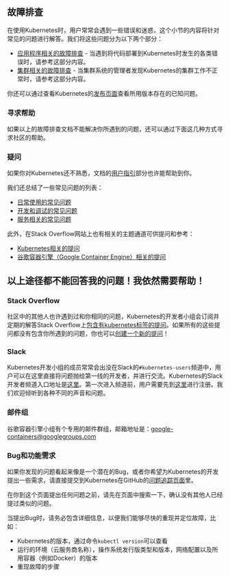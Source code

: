 ---
---

## 故障排查

在使用Kubernetes时，用户常常会遇到一些错误和迷惑，这个小节的内容将针对常见的问题进行解答。我们将这些问题分为以下两个部分：

   * [应用程序相关的故障排查](/docs/user-guide/application-troubleshooting) - 当遇到将代码部署到Kubernetes时发生的各类错误时，请参考这部分内容。
   * [集群相关的故障排查](/docs/admin/cluster-troubleshooting) - 当集群系统的管理者发现Kubernetes的集群工作不正常时，请参考这部分内容。

你还可以通过查看Kubernetes的[发布页面](https://github.com/kubernetes/kubernetes/blob/master/CHANGELOG.md)查看所用版本存在的已知问题。

### 寻求帮助

如果以上的故障排查文档不能解决你所遇到的问题，还可以通过下面这几种方式寻求社区的帮助。

### 疑问

如果你对Kubernetes还不熟悉，文档的[用户指引](/docs/user-guide/)部分也许能帮助到你。

我们还总结了一些常见问题的列表：

   * [日常使用的常见问题](https://github.com/kubernetes/kubernetes/wiki/User-FAQ)
   * [开发和调试的常见问题](https://github.com/kubernetes/kubernetes/wiki/Debugging-FAQ)
   * [服务相关的常见问题](https://github.com/kubernetes/kubernetes/wiki/Services-FAQ)

此外，在Stack Overflow网站上也有相关的主题通道可供提问和参考：

   * [Kubernetes相关的提问](http://stackoverflow.com/questions/tagged/kubernetes)
   * [谷歌容器引擎（Google Container Engine）相关的提问](http://stackoverflow.com/questions/tagged/google-container-engine)

## 以上途径都不能回答我的问题！我依然需要帮助！

### Stack Overflow

社区中的其他人也许遇到过和你相同的问题，Kubernetes的开发者小组会订阅并定期的解答Stack Overflow上[包含有kubernetes标签的提问](http://stackoverflow.com/questions/tagged/kubernetes)。如果所有的这些提问都没有包含你所遇到的问题，你也可以[创建一个新的提问](http://stackoverflow.com/questions/ask?tags=kubernetes)！

### Slack

Kubernetes开发小组的成员常常会出没在Slack的`#kubernetes-users`频道中，用户可以在这里直接将问题抛给第一线的开发者，并进行交流。Kubernetes的Slack开发者频道入口地址是[这里](https://kubernetes.slack.com)。第一次进入频道前，用户需要先到[这里](http://slack.kubernetes.io)进行注册。我们欢迎倾听到各种不同的声音和问题。

### 邮件组

谷歌容器引擎小组有个专用的邮件群组，邮箱地址是：[google-containers@googlegroups.com](https://groups.google.com/forum/#!forum/google-containers)

### Bug和功能需求

如果你发现的问题看起来像是一个潜在的Bug，或者你希望为Kubernetes的开发提出一些需求，请直接提交到Kubernetes在GitHub的[问题追踪页面](https://github.com/kubernetes/kubernetes/issues)里。

在你到这个页面提出任何问题之前，请先在页面中搜索一下，确认没有其他人已经提过类似的问题。

当提出Bug时，请务必包含详细信息，以便我们能够尽快的重现并定位故障，比如：

- Kubernetes的版本，通过命令`kubectl version`可以查看
- 运行的环境（云服务商名称），操作系统发行版类型和版本，网络配置以及所用容器（例如Docker）的版本
- 重现故障的步骤

